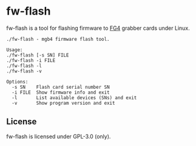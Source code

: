 # fw-flash

fw-flash is a tool for flashing firmware to
[FG4](https://www.digiteqautomotive.com/en/products/grabbers-and-image-tools/framegrabber-4)
grabber cards under Linux.


```
./fw-flash - mgb4 firmware flash tool.

Usage:
./fw-flash [-s SN] FILE
./fw-flash -i FILE
./fw-flash -l
./fw-flash -v

Options:
  -s SN    Flash card serial number SN
  -i FILE  Show firmware info and exit
  -l       List available devices (SNs) and exit
  -v       Show program version and exit

```

## License
fw-flash is licensed under GPL-3.0 (only).

